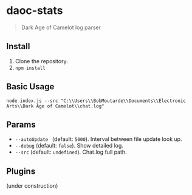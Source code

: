 # daoc-stats

> Dark Age of Camelot log parser

## Install

1. Clone the repository.
1. `npm install`

## Basic Usage

`node index.js --src "C:\\Users\\BobMoutarde\\Documents\\Electronic Arts\\Dark Age of Camelot\\chat.log"`

## Params

- `--autoUpdate ` (default: `5000`). Interval between file update look up.
- `--debug` (default: `false`). Show detailed log.
- `--src` (default: `undefined`). Chat.log full path.

## Plugins

(under construction)
